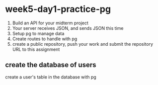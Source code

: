 # week5-day1-practice-pg

1. Build an API for your midterm project
2. Your server receives JSON, and sends JSON this time
3. Setup pg to manage data
4. Create routes to handle with pg
5. create a public repository, push your work and submit the repository URL to this assignment

## create the database of users

create a user's table in the database with pg
